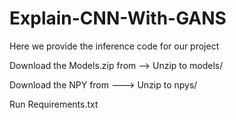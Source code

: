 # Explain-CNN-With-GANS

Here we provide the inference code for our project

Download the Models.zip from  --> 
Unzip to models/

Download the NPY from  --->
Unzip to npys/

Run Requirements.txt
